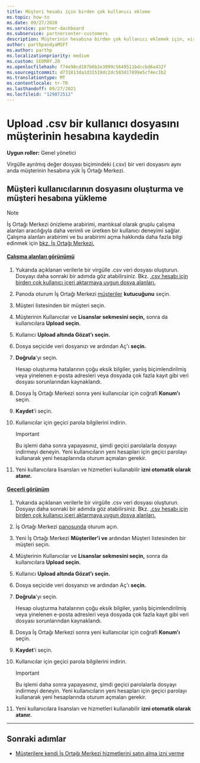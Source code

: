 ```yaml
---
title: Müşteri hesabı için birden çok kullanıcı ekleme
ms.topic: how-to
ms.date: 09/27/2020
ms.service: partner-dashboard
ms.subservice: partnercenter-customers
description: Müşterinin hesabına birden çok kullanıcı eklemek için, virgülle ayrılmış değer (İş Ortağı Merkezi) dosya biçimini kullanarak bir veri dosyasını .csv yükleyin.
author: parthpandyaMSFT
ms.author: parthp
ms.localizationpriority: medium
ms.custom: SEOMAY.20
ms.openlocfilehash: f74e98cd187b6b2e3099c5649511bdccbd6a432f
ms.sourcegitcommit: d731813da1d31519dc2dc583d17899e5cf4ec1b2
ms.translationtype: MT
ms.contentlocale: tr-TR
ms.lasthandoff: 09/27/2021
ms.locfileid: "129072512"
---
```

# <a name="upload-a-csv-file-of-users-to-a-customers-account"></a>Upload .csv bir kullanıcı dosyasını müşterinin hesabına kaydedin

**Uygun roller:** Genel yönetici

Virgülle ayrılmış değer dosyası biçimindeki (.csv) bir veri dosyasını aynı anda müşterinin hesabına yük İş Ortağı Merkezi. 

## <a name="create-the-file-of-customer-users-and-upload-to-customer-account"></a>Müşteri kullanıcılarının dosyasını oluşturma ve müşteri hesabına yükleme

> [!NOTE]
> İş Ortağı Merkezi önizleme arabirimi, mantıksal olarak gruplu çalışma alanları aracılığıyla daha verimli ve üretken bir kullanıcı deneyimi sağlar. Çalışma alanları arabirimi ve bu arabirimi açma hakkında daha fazla bilgi edinmek için [bkz. İş Ortağı Merkezi.](get-around-partner-center.md#turn-workspaces-on-and-off)

#### <a name="workspaces-view"></a>[Çalışma alanları görünümü](#tab/workspaces-view)

1. Yukarıda açıklanan verilerle bir virgülle .csv veri dosyası oluşturun. Dosyayı daha sonraki bir adımda göz atabilirsiniz. Bkz. [.csv hesabı için birden çok kullanıcı içeri aktarmaya uygun dosya alanları.](file-customer-users.md)

2. Panoda oturum İş Ortağı Merkezi [müşteriler](https://partner.microsoft.com/dashboard) **kutucuğunu** seçin.

3. Müşteri listesinden bir müşteri seçin.

4. Müşterinin Kullanıcılar ve **Lisanslar sekmesini seçin,** sonra da kullanıcılara **Upload seçin.**

5. Kullanıcı **Upload altında Gözat'ı** **seçin.**

6. Dosya seçicide veri dosyanızı ve ardından Aç'ı **seçin.**

7. **Doğrula**'yı seçin.

    Hesap oluşturma hatalarının çoğu eksik bilgiler, yanlış biçimlendirilmiş veya yinelenen e-posta adresleri veya dosyada çok fazla kayıt gibi veri dosyası sorunlarından kaynaklandı.

8. Dosya İş Ortağı Merkezi sonra yeni kullanıcılar için coğrafi **Konum'ı** seçin.

9. **Kaydet**’i seçin.

10. Kullanıcılar için geçici parola bilgilerini indirin.

    > [!IMPORTANT]
    > Bu işlemi daha sonra yapayasınız, şimdi geçici parolalarla dosyayı indirmeyi deneyin. Yeni kullanıcıların yeni hesapları için geçici parolayı kullanarak yeni hesaplarında oturum açmaları gerekir.

11. Yeni kullanıcılara lisansları ve hizmetleri kullanabilir **izni otomatik olarak atanır.**

#### <a name="current-view"></a>[Geçerli görünüm](#tab/current-view)

1. Yukarıda açıklanan verilerle bir virgülle .csv veri dosyası oluşturun. Dosyayı daha sonraki bir adımda göz atabilirsiniz. Bkz. [.csv hesabı için birden çok kullanıcı içeri aktarmaya uygun dosya alanları.](file-customer-users.md) 

2. İş Ortağı Merkezi [panosunda](https://partner.microsoft.com/dashboard) oturum açın.

3. Yeni İş Ortağı Merkezi **Müşteriler'i ve** ardından Müşteri listesinden bir müşteri seçin.

4. Müşterinin Kullanıcılar ve **Lisanslar sekmesini seçin,** sonra da kullanıcılara **Upload seçin.**

5. Kullanıcı **Upload altında Gözat'ı** **seçin.**

6. Dosya seçicide veri dosyanızı ve ardından Aç'ı **seçin.**

7. **Doğrula**'yı seçin.

    Hesap oluşturma hatalarının çoğu eksik bilgiler, yanlış biçimlendirilmiş veya yinelenen e-posta adresleri veya dosyada çok fazla kayıt gibi veri dosyası sorunlarından kaynaklandı.

8. Dosya İş Ortağı Merkezi sonra yeni kullanıcılar için coğrafi **Konum'ı** seçin.

9. **Kaydet**’i seçin.

10. Kullanıcılar için geçici parola bilgilerini indirin.

    > [!IMPORTANT]
    > Bu işlemi daha sonra yapayasınız, şimdi geçici parolalarla dosyayı indirmeyi deneyin. Yeni kullanıcıların yeni hesapları için geçici parolayı kullanarak yeni hesaplarında oturum açmaları gerekir.

11. Yeni kullanıcılara lisansları ve hizmetleri kullanabilir **izni otomatik olarak atanır.**

* * *

## <a name="next-steps"></a>Sonraki adımlar

- [Müşterilere kendi İş Ortağı Merkezi hizmetlerini satın alma izni verme](give-customers-permission.md)
